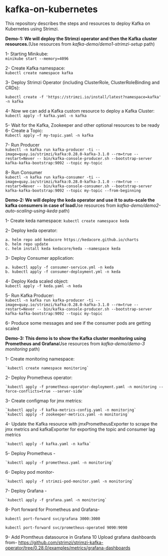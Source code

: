 # kafka-on-kubernetes
This repository describes the steps and resources to deploy Kafka on Kubernetes using Strimzi.

**Demo-1: We will deploy the Strimzi operator and then the Kafka cluster resources.**(Use resources from _kafka-demo/demo1-strimzi-setup_ path)

1- Starting Minikube:  
    `minikube start --memory=4096`

2- Create Kafka namespace:   
    `kubectl create namespace kafka`

3- Deploy Strimzi Operator (including ClusterRole, ClusterRoleBinding and CRDs): 
    
`kubectl create -f 'https://strimzi.io/install/latest?namespace=kafka' -n kafka
    `

4- Now we can add a Kafka custom resource to deploy a Kafka Cluster:   
    `kubectl apply -f kafka.yaml -n kafka`

5- Wait for the Kafka, Zookeeper and other optional resources to be ready
6- Create a Topic:  
    `Kubectl apply –f my-topic.yaml -n kafka`

7- Run Producer  
    `kubectl -n kafka run kafka-producer -ti --image=quay.io/strimzi/kafka:0.28.0-kafka-3.1.0 --rm=true --restart=Never -- bin/kafka-console-producer.sh --bootstrap-server kafka-kafka-bootstrap:9092 --topic my-topic`

8- Run Consumer    
    `kubectl -n kafka run kafka-consumer -ti --image=quay.io/strimzi/kafka:0.28.0-kafka-3.1.0 --rm=true --restart=Never -- bin/kafka-console-consumer.sh --bootstrap-server kafka-kafka-bootstrap:9092 --topic my-topic --from-beginning`


**Demo-2: We will deploy the keda operator and use it to auto-scale the kafka consumers in case of load**Use resources from _kafka-demo/demo2-auto-scaling-using-keda_ path)

1- Create keda namespace: 
    `kubectl create namespace keda`

2- Deploy keda operator:

    a. helm repo add kedacore https://kedacore.github.io/charts
    b. helm repo update
    c. helm install keda kedacore/keda --namespace keda
3- Deploy Consumer application:

    a. kubectl apply -f consumer-service.yml -n keda
    b. kubectl apply -f consumer-deployment.yml -n keda
4- Deploy Keda scaled object:  
    `kubectl apply -f keda.yaml -n keda`

5- Run Kafka Producer:  
    `kubectl -n kafka run kafka-producer -ti --image=quay.io/strimzi/kafka:0.28.0-kafka-3.1.0 --rm=true --restart=Never -- bin/kafka-console-producer.sh --bootstrap-server kafka-kafka-bootstrap:9092 --topic my-topic`

6- Produce some messages and see if the consumer pods are getting scaled


**Demo-3: This demo is to show the Kafka cluster monitoring using Prometheus and Grafana**Use resources from _kafka-demo/demo-3 monitoring_ path)

1- Create monitoring namespace: 

    `kubectl create namespace monitoring`

2- Deploy Prometheus operator:

    `kubectl apply -f prometheus-operator-deployment.yaml -n monitoring --force-conflicts=true --server-side`

3- Create configmap for jmx metrics:

    `kubectl apply -f kafka-metrics-config.yaml -n monitoring`
    `kubectl apply -f zookeeper-metrics.yaml -n monitoring`

4- Update the Kafka resource with jmxPrometheusExporter to scrape the jmx metrics and kafkaExporter for exporting the topic and consumer lag metrics

    `kubectl apply -f kafka.yaml -n kafka`

5- Deploy Prometheus - 

    `kubectl apply -f prometheus.yaml -n monitoring`

6- Deploy pod monitor- 

    `kubectl apply -f strimzi-pod-monitor.yaml -n monitoring`

7- Deploy Grafana - 

    `kubectl apply -f grafana.yaml -n monitoring`

8- Port forward for Prometheus and Grafana-

`kubectl port-forward svc/grafana 3000:3000`

`kubectl port-forward svc/prometheus-operated 9090:9090`

9- Add Promtheus datasource in Grafana
10 Upload grafana dashboards from- 
    https://github.com/strimzi/strimzi-kafka-operator/tree/0.28.0/examples/metrics/grafana-dashboards
